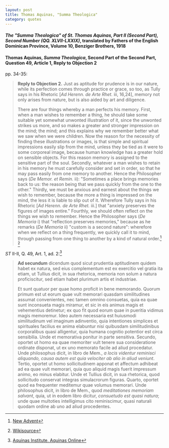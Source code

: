 ```yaml
---
layout: post
title: Thomas Aquinas, "Summa Theologica"
category: quotes
---
```


#### *The "Summa Theologica" of St. Thomas Aquinas, Part II (Second Part), Second Number (QQ. XLVII-LXXIX)*, translated by Fathers of the English Dominican Province, Volume 10, Benziger Brothers, 1918

#### Thomas Aquinas, *Summa Theologica*, Second Part of the Second Part, Question 49, Article 1, Reply to Objection 2

pp. 34-35:

> **Reply to Objection 2.** Just as aptitude for prudence is in our nature, while its perfection comes through practice or grace, so too, as Tully says in his Rhetoric \[*Ad Herenn. de Arte Rhet.* iii, 16,24\], memory not only arises from nature, but is also aided by art and diligence.
>
> There are four things whereby a man perfects his memory. First, when a man wishes to remember a thing, he should take some suitable yet somewhat unwonted illustration of it, since the unwonted strikes us more, and so makes a greater and stronger impression on the mind; the mind; and this explains why we remember better what we saw when we were children. Now the reason for the necessity of finding these illustrations or images, is that simple and spiritual impressions easily slip from the mind, unless they be tied as it were to some corporeal image, because human knowledge has a greater hold on sensible objects. For this reason memory is assigned to the sensitive part of the soul. Secondly, whatever a man wishes to retain in his memory he must carefully consider and set in order, so that he may pass easily from one memory to another. Hence the Philosopher says (*De Memor. et Remin.* ii): "Sometimes a place brings memories back to us: the reason being that we pass quickly from the one to the other." Thirdly, we must be anxious and earnest about the things we wish to remember, because the more a thing is impressed on the mind, the less it is liable to slip out of it. Wherefore Tully says in his Rhetoric \[*Ad Herenn. de Arte Rhet.* iii.\] that "anxiety preserves the figures of images entire." Fourthly, we should often reflect on the things we wish to remember. Hence the Philosopher says (*De Memoria* i) that "reflection preserves memories," because as he remarks (*De Memoria* ii) "custom is a second nature": wherefore when we reflect on a thing frequently, we quickly call it to mind, through passing from one thing to another by a kind of natural order.[^2] [^3]

[^2]: [New Advent](https://www.newadvent.org/summa/3049.htm)

[^3]: [Wikisource](https://en.wikisource.org/wiki/Summa_Theologiae)

*ST* II-II, Q. 49, Art. 1, ad. 2:[^4]

> **Ad secundum** dicendum quod sicut prudentia aptitudinem quidem habet ex natura, sed eius complementum est ex exercitio vel gratia ita etiam, ut Tullius dicit, in sua rhetorica, memoria non solum a natura proficiscitur, sed etiam habet plurimum artis et industriae.
>
> Et sunt quatuor per quae homo proficit in bene memorando. Quorum primum est ut eorum quae vult memorari quasdam similitudines assumat convenientes, nec tamen omnino consuetas, quia ea quae sunt inconsueta magis miramur, et sic in eis animus magis et vehementius detinetur; ex quo fit quod eorum quae in pueritia vidimus magis memoremur. Ideo autem necessaria est huiusmodi similitudinum vel imaginum adinventio, quia intentiones simplices et spirituales facilius ex anima elabuntur nisi quibusdam similitudinibus corporalibus quasi alligentur, quia humana cognitio potentior est circa sensibilia. Unde et memorativa ponitur in parte sensitiva. Secundo, oportet ut homo ea quae memoriter vult tenere sua consideratione ordinate disponat, ut ex uno memorato facile ad aliud procedatur. Unde philosophus dicit, in libro de Mem., *a locis videntur reminisci aliquando, causa autem est quia velociter ab alio in aliud veniunt*. Tertio, oportet ut homo sollicitudinem apponat et affectum adhibeat ad ea quae vult memorari, quia quo aliquid magis fuerit impressum animo, eo minus elabitur. Unde et Tullius dicit, in sua rhetorica, quod sollicitudo conservat integras simulacrorum figuras. Quarto, oportet quod ea frequenter meditemur quae volumus memorari. Unde philosophus dicit, in libro de Mem., quod *meditationes memoriam salvant*, quia, ut in eodem libro dicitur, *consuetudo est quasi natura*; unde quae multoties intelligimus cito reminiscimur, quasi naturali quodam ordine ab uno ad aliud procedentes.

[^4]: [Aquinas Institute. Aquinas Online](https://aquinas.cc/la/en/~ST.II-II.Q49.A1.Rep2)
